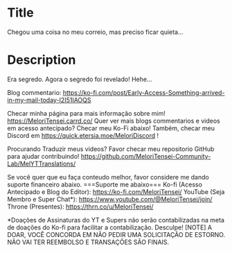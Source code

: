 # Title
Chegou uma coisa no meu correio, mas preciso ficar quieta...

# Description
Era segredo. Agora o segredo foi revelado! Hehe...

Blog commentario: https://ko-fi.com/post/Early-Access-Something-arrived-in-my-mail-today-I2I51IAOQS

Checar minha página para mais informação sobre mim! https://MeloriTensei.carrd.co/
Quer ver mais blogs commentarios e videos em acesso antecipado? Checar meu Ko-Fi abaixo!
Também, checar meu Discord em https://quick.etersia.moe/MeloriDiscord !

Procurando Traduzir meus videos? Favor checar meu repositorio GitHub para ajudar contribuindo!
https://github.com/MeloriTensei-Community-Lab/MelYTTranslations/

Se você quer que eu faça conteudo melhor, favor considere me dando suporte financeiro abaixo.
===Suporte me abaixo===
Ko-fi (Acesso Antecipado e Blog do Editor): https://ko-fi.com/MeloriTensei/
YouTube (Seja Membro e Super Chat*): https://www.youtube.com/@MeloriTensei/join/
Throne (Presentes): https://thrn.co/u/MeloriTensei/

*Doações de Assinaturas do YT e Supers não serão contabilizadas na meta de doações do Ko-fi para facilitar a contabilização. Desculpe!
[NOTE]
A DOAR, VOCÊ CONCORDA EM NÃO PEDIR UMA SOLICITAÇÃO DE ESTORNO. NÃO VAI TER REEMBOLSO E TRANSAÇÕES SÃO FINAIS.